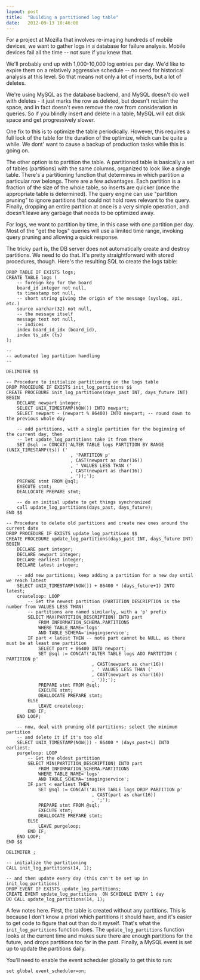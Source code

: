 ```yaml
---
layout: post
title:  "Building a partitioned log table"
date:   2012-09-13 10:46:00
---
```



For
 a project at Mozilla that involves re-imaging hundreds of mobile
devices, we want to gather logs in a database for failure analysis.
Mobile devices fail all the time -- not sure if you knew that.

We'll
 probably end up with 1,000-10,000 log entries per day.  We'd like to
expire them on a relatively aggressive schedule -- no need for
historical analysis at this level.  So that means not only a lot of
inserts, but a lot of deletes.

We're
 using MySQL as the database backend, and MySQL doesn't do well with
deletes - it just marks the row as deleted, but doesn't reclaim the
space, and in fact doesn't even remove the row from consideration in
queries.  So if you blindly insert and delete in a table, MySQL will eat
 disk space and get progressively slower.

One
fix to this is to optimize the table periodically.  However, this
requires a full lock of the table for the duration of the optimize,
which can be quite a while.  We dont' want to cause a backup of
production tasks while this is going on.

The
other option is to partition the table.  A partitioned table is
basically a set of tables (partitions) with the same columns, organized
to look like a single table.  There's a partitioning function that
determines in which partition a particular row belongs.  There are a few
 advantages.  Each partition is a fraction of the size of the whole
table, so inserts are quicker (once the appropriate table is
determined).  The query engine can use "partition pruning" to ignore
partitions that could not hold rows relevant to the query.  Finally,
dropping an entire partition at once is a very simple operation, and
doesn't leave any garbage  that needs to be optimized away.

For
logs, we want to partition by time, in this case with one partition per
day.   Most of the "get the logs" queries will use a limited time range,
 invoking query pruning and allowing a quick response.

The
tricky part is, the DB server does not automatically create and destroy
partitions.  We need to do that.  It's pretty straightforward with
stored procedures, though.  Here's the resulting SQL to create the logs
table:

    DROP TABLE IF EXISTS logs;
    CREATE TABLE logs (
        -- foreign key for the board
        board_id integer not null,
        ts timestamp not null,
        -- short string giving the origin of the message (syslog, api, etc.)
        source varchar(32) not null,
        -- the message itself
        message text not null,
        -- indices
        index board_id_idx (board_id),
        index ts_idx (ts)
    );

    --
    -- automated log partition handling
    --

    DELIMITER $$

    -- Procedure to initialize partitioning on the logs table
    DROP PROCEDURE IF EXISTS init_log_partitions $$
    CREATE PROCEDURE init_log_partitions(days_past INT, days_future INT)
    BEGIN
        DECLARE newpart integer;
        SELECT UNIX_TIMESTAMP(NOW()) INTO newpart;
        SELECT newpart - (newpart % 86400) INTO newpart; -- round down to the previous whole day

        -- add partitions, with a single partition for the beginning of the current day, then
        -- let update_log_partitions take it from there
        SET @sql := CONCAT('ALTER TABLE logs PARTITION BY RANGE (UNIX_TIMESTAMP(ts)) ('
                            , 'PARTITION p'
                            , CAST(newpart as char(16))
                            , ' VALUES LESS THAN ('
                            , CAST(newpart as char(16))
                            , '));');
        PREPARE stmt FROM @sql;
        EXECUTE stmt;
        DEALLOCATE PREPARE stmt;

        -- do an initial update to get things synchronized
        call update_log_partitions(days_past, days_future);
    END $$

    -- Procedure to delete old partitions and create new ones around the current date
    DROP PROCEDURE IF EXISTS update_log_partitions $$
    CREATE PROCEDURE update_log_partitions(days_past INT, days_future INT)
    BEGIN
        DECLARE part integer;
        DECLARE newpart integer;
        DECLARE earliest integer;
        DECLARE latest integer;

        -- add new partitions; keep adding a partition for a new day until we reach latest
        SELECT UNIX_TIMESTAMP(NOW()) + 86400 * (days_future+1) INTO latest;
        createloop: LOOP
            -- Get the newest partition (PARTITION_DESCRIPTION is the number from VALUES LESS THAN)
            -- partitions are named similarly, with a 'p' prefix
            SELECT MAX(PARTITION_DESCRIPTION) INTO part
                FROM INFORMATION_SCHEMA.PARTITIONS
                WHERE TABLE_NAME='logs'
                AND TABLE_SCHEMA='imagingservice';
            IF part < latest THEN -- note part cannot be NULL, as there must be at least one partition
                SELECT part + 86400 INTO newpart;
                SET @sql := CONCAT('ALTER TABLE logs ADD PARTITION ( PARTITION p'
                                    , CAST(newpart as char(16))
                                    , ' VALUES LESS THAN ('
                                    , CAST(newpart as char(16))
                                    , '));');
                PREPARE stmt FROM @sql;
                EXECUTE stmt;
                DEALLOCATE PREPARE stmt;
            ELSE
                LEAVE createloop;
            END IF;
        END LOOP;

        -- now, deal with pruning old partitions; select the minimum partition
        -- and delete it if it's too old
        SELECT UNIX_TIMESTAMP(NOW()) - 86400 * (days_past+1) INTO earliest;
        purgeloop: LOOP
            -- Get the oldest partition
            SELECT MIN(PARTITION_DESCRIPTION) INTO part
                FROM INFORMATION_SCHEMA.PARTITIONS
                WHERE TABLE_NAME='logs'
                AND TABLE_SCHEMA='imagingservice';
            IF part < earliest THEN
                SET @sql := CONCAT('ALTER TABLE logs DROP PARTITION p'
                                    , CAST(part as char(16))
                                    , ';');
                PREPARE stmt FROM @sql;
                EXECUTE stmt;
                DEALLOCATE PREPARE stmt;
            ELSE
                LEAVE purgeloop;
            END IF;
        END LOOP;
    END $$

    DELIMITER ;

    -- initialize the partitioning
    CALL init_log_partitions(14, 1);

    -- and then update every day (this can't be set up in init_log_partitions)
    DROP EVENT IF EXISTS update_log_partitions;
    CREATE EVENT update_log_partitions  ON SCHEDULE EVERY 1 day
    DO CALL update_log_partitions(14, 1);

A few
 notes here.  First, the table is created without any partitions.  This
is because I don't know a priori which partitions it should have, and
it's easier to get code to figure that out than do it myself.  That's
what the `init_log_partitions` function does.  The `update_log_partitions`
 function looks at the current time and makes sure there are enough
partitions for the future, and drops partitions too far in the past.
Finally, a MySQL event is set up to update the partitions daily.

You'll need to enable the event scheduler globally to get this to run:

    set global event_scheduler=on;

